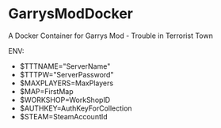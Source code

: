 # GarrysModDocker
A Docker Container for Garrys Mod - Trouble in Terrorist Town

ENV:
 - $TTTNAME="ServerName"
 - $TTTPW="ServerPassword"
 - $MAXPLAYERS=MaxPlayers
 - $MAP=FirstMap
 - $WORKSHOP=WorkShopID
 - $AUTHKEY=AuthKeyForCollection
 - $STEAM=SteamAccountId
